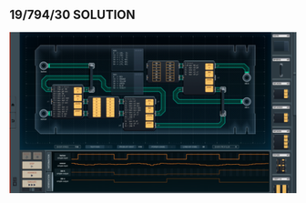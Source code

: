 19/794/30 SOLUTION
------------------

![screenshot0](https://github.com/shiawasenahikari/Shenzhen-IO-Solutions/blob/master/029-color-coordinating-shoes/screenshot0.png)
